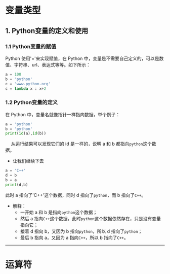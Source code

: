 # 变量类型
## 1. Python变量的定义和使用
### 1.1 Python变量的赋值
Python 使用'='来实现赋值，在 Python 中，变量是不需要自己定义的，可以是数值、字符串、url、表达式等等。如下所示：

```python
a = 100
b = 'python'
c = 'www.python.org'
c = lambda x : x+2
```

### 1.2 Python变量的定义
在 Python 中，变量名就像指针一样指向数据，举个例子：
```python
a = 'python'
b = 'python'
print(id(a),id(b))
```
&#8195; 从运行结果可以发现它们的 id 是一样的，说明 a 和 b 都指向`python`这个数据。

* 让我们继续下去
```python
a = 'C++'
d = b
b = a
print(d,b)
```
此时 a 指向了'C++'这个数据，同时 d 指向了`python`，而 b 指向了`C++`。

* 解释：
    * 一开始 a 和 b 是指向`python`这个数据；
    * 然后 a 指向`C++`这个数据，此时`python`这个数据依然存在，只是没有变量指向它；
    * 接着 d 指向 b，又因为 b 指向`python`，所以 d 指向了`python`；
    * 最后 b 指向 a，又因为 a 指向`C++`，所以 b 指向了`C++`。



---

# 运算符




